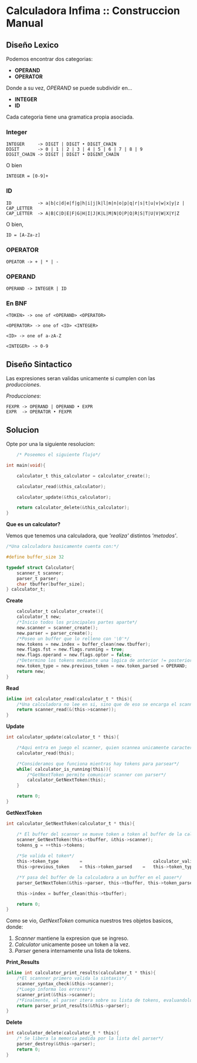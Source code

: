 # Calculadora Infima :: Construccion Manual

## Diseño Lexico

Podemos encontrar dos categorias:

- **OPERAND**
- **OPERATOR**
  
Donde a su vez, *OPERAND* se puede subdividir en...

- **INTEGER**
- **ID**


Cada categoria tiene una gramatica propia asociada.

### Integer

```
INTEGER     -> DIGIT | DIGIT • DIGIT_CHAIN
DIGIT       -> 0 | 1 | 2 | 3 | 4 | 5 | 6 | 7 | 8 | 9
DIGIT_CHAIN -> DIGIT | DIGIT • DIGINT_CHAIN
```

O bien

```
INTEGER = [0-9]+
```

### ID

```
ID          -> a|b|c|d|e|f|g|h|i|j|k|l|m|n|o|p|q|r|s|t|u|v|w|x|y|z | CAP_LETTER
CAP_LETTER  -> A|B|C|D|E|F|G|H|I|J|K|L|M|N|O|P|Q|R|S|T|U|V|W|X|Y|Z
```

O bien,

```
ID = [A-Za-z]
```

### OPERATOR

```
OPEATOR -> + | * | -
```

### OPERAND

```
OPERAND -> INTEGER | ID
```

### En BNF

```
<TOKEN> -> one of <OPERAND> <OPERATOR>

<OPERATOR> -> one of <ID> <INTEGER>

<ID> -> one of a-zA-Z

<INTEGER> -> 0-9
```

## Diseño Sintactico

Las expresiones seran validas unicamente si cumplen con las *producciones*.

*Producciones*:

```
FEXPR -> OPERAND | OPERAND • EXPR
EXPR  -> OPERATOR • FEXPR
```

## Solucion

Opte por una la siguiente resolucion:

```c
    /* Poseemos el siguiente flujo*/

int main(void){

    calculator_t this_calculator = calculator_create();

    calculator_read(&this_calculator);

    calculator_update(&this_calculator);

    return calculator_delete(&this_calculator);
}
```

**Que es un calculator?**

Vemos que tenemos una calculadora, que *'realiza'* distintos *'metodos'*.


```c
/*Una calculadora basicamente cuenta con:*/

#define buffer_size 32

typedef struct Calculator{
    scanner_t scanner;
    parser_t parser;
    char tbuffer[buffer_size];
} calculator_t;
```

**Create**

```c
    calculator_t calculator_create(){
    calculator_t new;
    /*Inicio todos los principales partes aparte*/
    new.scanner = scanner_create();
    new.parser = parser_create();
    /*Poseo un buffer que lo relleno con '\0'*/
    new.tokens = new.index = buffer_clean(new.tbuffer);
    new.flags.fst = new.flags.running = true;
    new.flags.operand = new.flags.optor = false;
    /*Determino los tokens mediante una logica de anterior != posterior*/
    new.token_type = new.previous_token = new.token_parsed = OPERAND;
    return new;
}
```

**Read**

```c
inline int calculator_read(calculator_t * this){
    /*Una calculadora no lee en si, sino que de eso se encarga el scanner*/
    return scanner_read(&(this->scanner));
}
```

**Update**

```c
int calculator_update(calculator_t * this){

    /*Aqui entra en juego el scanner, quien scannea unicamente caracteres validos*/
    calculator_read(this);

    /*Consideramos que funciona mientras hay tokens para parsear*/
    while( calculator_is_running(this)){
        /*GetNextToken permite comunicar scanner con parser*/
        calculator_GetNextToken(this);
    }

    return 0;
}
```

**GetNextToken** 

```c
int calculator_GetNextToken(calculator_t * this){

    /* El buffer del scanner se mueve token a token al buffer de la calculadora*/
    scanner_GetNextToken(this->tbuffer, &this->scanner);
    tokens_g = ++this->tokens;
    
    /*Se valida el token*/
    this->token_type        =                           calculator_validate_token(this);
    this->previous_token    = this->token_parsed    =   this->token_type;

    /*Y pasa del buffer de la calculadora a un buffer en el paser*/
    parser_GetNextToken(&this->parser, this->tbuffer, this->token_parsed);

    this->index = buffer_clean(this->tbuffer);

    return 0;
}
```

Como se vio, *GetNextToken* comunica nuestros tres objetos basicos, donde:

1. *Scanner* mantiene la expresion que se ingreso.
2. *Calculator* unicamente posee un token a la vez.
3. *Parser* genera internamente una lista de tokens.

**Print_Results**

```c
inline int calculator_print_results(calculator_t * this){
    /*El scannner primero valida la sintaxis*/
    scanner_syntax_check(&this->scanner);
    /*Luego informa los errores*/
    scanner_print(&this->scanner);
    /*Finalmente, el parser itera sobre su lista de tokens, evaluandolos 1 a 1*/
    return parser_print_results(&this->parser);
}
```

**Delete**

```c
int calculator_delete(calculator_t * this){
    /* Se libera la memoria pedida por la lista del parser*/
    parser_destroy(&this->parser);
    return 0;
}
```

